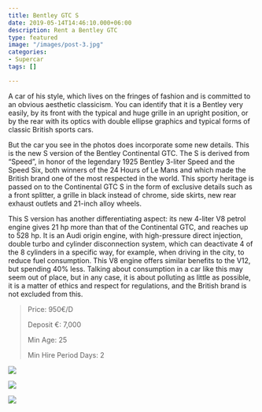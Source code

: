```yaml
---
title: Bentley GTC S
date: 2019-05-14T14:46:10.000+06:00
description: Rent a Bentley GTC
type: featured
image: "/images/post-3.jpg"
categories:
- Supercar
tags: []

---
```

A car of his style, which lives on the fringes of fashion and is committed to an obvious aesthetic classicism. You can identify that it is a Bentley very easily, by its front with the typical and huge grille in an upright position, or by the rear with its optics with double ellipse graphics and typical forms of classic British sports cars.

But the car you see in the photos does incorporate some new details. This is the new S version of the Bentley Continental GTC. The S is derived from “Speed”, in honor of the legendary 1925 Bentley 3-liter Speed ​​and the Speed ​​Six, both winners of the 24 Hours of Le Mans and which made the British brand one of the most respected in the world. This sporty heritage is passed on to the Continental GTC S in the form of exclusive details such as a front splitter, a grille in black instead of chrome, side skirts, new rear exhaust outlets and 21-inch alloy wheels.

This S version has another differentiating aspect: its new 4-liter V8 petrol engine gives 21 hp more than that of the Continental GTC, and reaches up to 528 hp. It is an Audi origin engine, with high-pressure direct injection, double turbo and cylinder disconnection system, which can deactivate 4 of the 8 cylinders in a specific way, for example, when driving in the city, to reduce fuel consumption. This V8 engine offers similar benefits to the V12, but spending 40% less. Talking about consumption in a car like this may seem out of place, but in any case, it is about polluting as little as possible, it is a matter of ethics and respect for regulations, and the British brand is not excluded from this.

> Price: 950€/D
>
> Deposit €: 7,000
>
> Min Age: 25
>
> Min Hire Period Days: 2

![](/images/bentley.jpg)

![](/images/bentley-gtc.jpg)

![](/images/boton.png)